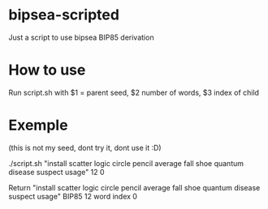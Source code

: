 # bipsea-scripted
Just a script to use bipsea BIP85 derivation

# How to use

Run script.sh with $1 = parent seed, $2 number of words, $3 index of child

# Exemple

(this is not my seed, dont try it, dont use it :D)

./script.sh "install scatter logic circle pencil average fall shoe quantum disease suspect usage" 12 0

Return "install scatter logic circle pencil average fall shoe quantum disease suspect usage" BIP85 12 word index 0
